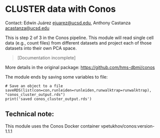 # CLUSTER data with Conos

Contact: Edwin Juárez <ejuarez@ucsd.edu>, Anthony Castanza <acastanza@ucsd.edu>
<!-- >[Link to Anthony's Notebook] -->

This is step 2 of 3 in the Conos pipeline. This module will read single cell data (e.g., count files) from different datasets and project each of those datasets into their own PCA space.

>[Documentation incomplete]

More details in the original package: https://github.com/hms-dbmi/conos

The module ends by saving some variables to file:
```
# Save an object to a file
saveRDS(list(con=con,runleiden=runleiden,runwalktrap=runwalktrap), "conos_cluster_output.rds")
print('saved conos_cluster_output.rds')
```
## Technical note:
This module uses the Conos Docker container vpetukhov/conos:version-1.1.1
